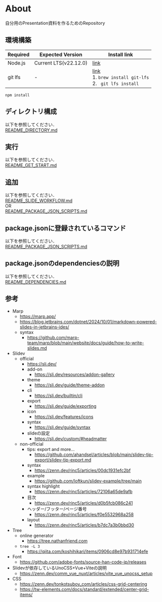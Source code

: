 # About

自分用のPresentation資料を作るためのRepository

## 環境構築

| Required | Expected Version      | Install link                                                                          |
|----------|-----------------------|---------------------------------------------------------------------------------------|
| Node.js  | Current LTS(v22.12.0) | [link](https://nodejs.org/en/download)                                                |
| git lfs  | -                     | [link](https://git-lfs.com/) <br/>1. `brew install git-lfs`<br/>2. ` git lfs install` |

```
npm install
```

## ディレクトリ構成

以下を参照してください．  
[README_DIRECTORY.md](README_DIRECTORY.md)

## 実行

以下を参照してください．  
[README_GET_START.md](README_GET_START.md)

## 追加

以下を参照してください．  
[README_SLIDE_WORKFLOW.md](./scripts/workflow_for_slides/README_SLIDE_WORKFLOW.md)  
OR  
[README_PACKAGE_JSON_SCRIPTS.md](README_PACKAGE_JSON_SCRIPTS)

## package.jsonに登録されているコマンド

以下を参照してください．  
[README_PACKAGE_JSON_SCRIPTS.md](README_PACKAGE_JSON_SCRIPTS)

## package.jsonのdependenciesの説明

以下を参照してください．  
[README_DEPENDENCIES.md](README_DEPENDENCIES.md)

## 参考

- Marp
    - https://marp.app/
    - https://blog.jetbrains.com/dotnet/2024/10/01/markdown-powered-slides-in-jetbrains-ides/
    - syntax
        - https://github.com/marp-team/marp/blob/main/website/docs/guide/how-to-write-slides.md
- Slidev
    - official
        - https://sli.dev/
        - add-on
            - https://sli.dev/resources/addon-gallery
        - theme
            - https://sli.dev/guide/theme-addon
        - cli
            - https://sli.dev/builtin/cli
        - export
            - https://sli.dev/guide/exporting
        - icon
            - https://sli.dev/features/icons
        - syntax
            - https://sli.dev/guide/syntax
        - slideの設定
            - https://sli.dev/custom/#headmatter
    - non-official
        - tips: export and more...
            - https://github.com/ahandsel/articles/blob/main/slidev-tip-export/slidev-tip-export.md
        - syntax
            - https://zenn.dev/rinc5/articles/00dc1931efc2bf
        - example
            - https://github.com/loftkun/slidev-example/tree/main
        - syntax highlight
            - https://zenn.dev/rinc5/articles/72106a65de9afb
        - 目次
            - https://zenn.dev/rinc5/articles/d0b5fcb086c241
        - ヘッダー/フッター/ページ番号
            - https://zenn.dev/rinc5/articles/f0e5532968a258
        - layout
            - https://zenn.dev/rinc5/articles/b7dc7a3b0bbd30
- Tree
    - online generator
        - https://tree.nathanfriend.com
    - `tree -L 3`
        - https://qiita.com/koshihikari/items/0906cd8e97b931714efe
- Font
    - https://github.com/adobe-fonts/source-han-code-jp/releases
- Slidevが依存しているUnoCSS+Vue+Viteの説明
    - https://zenn.dev/comm_vue_nuxt/articles/vite_vue_unocss_setup
- CSS
    - https://zenn.dev/tonkotsuboy_com/articles/css-grid-centering
    - https://tw-elements.com/docs/standard/extended/center-grid-items/
